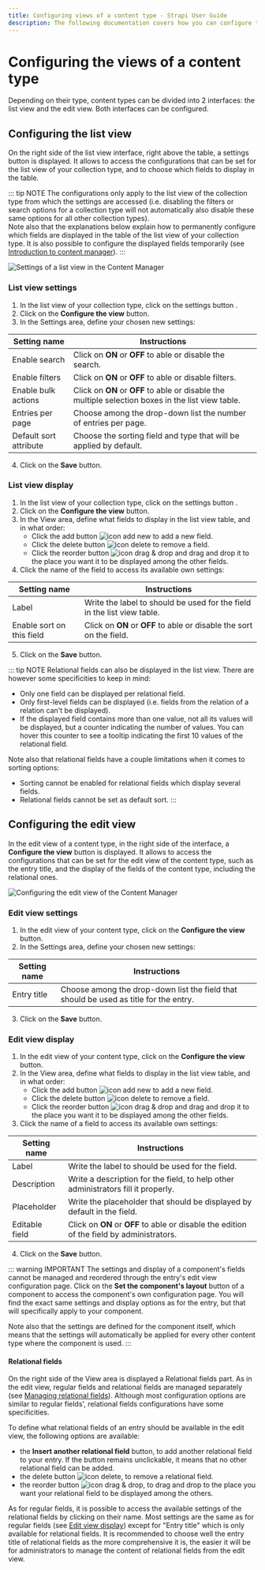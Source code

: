 ```yaml
---
title: Configuring views of a content type - Strapi User Guide
description: The following documentation covers how you can configure the view of a content type in your Strapi application.
---
```


# Configuring the views of a content type

Depending on their type, content types can be divided into 2 interfaces: the list view and the edit view. Both interfaces can be configured.

## Configuring the list view

On the right side of the list view interface, right above the table, a settings button <Fa-Cog /> is displayed. It allows to access the configurations that can be set for the list view of your collection type, and to choose which fields to display in the table.

::: tip NOTE
The configurations only apply to the list view of the collection type from which the settings are accessed (i.e. disabling the filters or search options for a collection type will not automatically also disable these same options for all other collection types).
<br>
Note also that the explanations below explain how to permanently configure which fields are displayed in the table of the list view of your collection type. It is also possible to configure the displayed fields temporarily (see [Introduction to content manager](../content-manager/introduction-to-content-manager.md)).
:::

![Settings of a list view in the Content Manager](../assets/content-manager/content-manager_settings-list-view.png)

### List view settings

1. In the list view of your collection type, click on the settings button <Fa-Cog />.
2. Click on the **Configure the view** button.
3. In the Settings area, define your chosen new settings:

| Setting name           | Instructions                                                                                       |
| ---------------------- | -------------------------------------------------------------------------------------------------- |
| Enable search          | Click on **ON** or **OFF** to able or disable the search.                                          |
| Enable filters         | Click on **ON** or **OFF** to able or disable filters.                                             |
| Enable bulk actions    | Click on **ON** or **OFF** to able or disable the multiple selection boxes in the list view table. |
| Entries per page       | Choose among the drop-down list the number of entries per page.                                    |
| Default sort attribute | Choose the sorting field and type that will be applied by default.                                 |

4. Click on the **Save** button.

### List view display

1. In the list view of your collection type, click on the settings button <Fa-Cog />.
2. Click on the **Configure the view** button.
3. In the View area, define what fields to display in the list view table, and in what order:
   - Click the add button ![icon add new](../assets/content-manager/icon_add.png) to add a new field.
   - Click the delete button ![icon delete](../assets/content-manager/icon_delete.png) to remove a field.
   - Click the reorder button ![icon drag & drop](../assets/content-manager/icon_dragdrop.png) and drag and drop it to the place you want it to be displayed among the other fields.
4. Click the name of the field to access its available own settings:

| Setting name              | Instructions                                                              |
| ------------------------- | ------------------------------------------------------------------------- |
| Label                     | Write the label to should be used for the field in the list view table.   |
| Enable sort on this field | Click on **ON** or **OFF** to able or disable the sort on the field.      |

5. Click on the **Save** button.

::: tip NOTE
Relational fields can also be displayed in the list view. There are however some specificities to keep in mind:

- Only one field can be displayed per relational field.
- Only first-level fields can be displayed (i.e. fields from the relation of a relation can't be displayed).
- If the displayed field contains more than one value, not all its values will be displayed, but a counter indicating the number of values. You can hover this counter to see a tooltip indicating the first 10 values of the relational field.

Note also that relational fields have a couple limitations when it comes to sorting options:

- Sorting cannot be enabled for relational fields which display several fields.
- Relational fields cannot be set as default sort.
:::

## Configuring the edit view

In the edit view of a content type, in the right side of the interface, a **Configure the view** button is displayed. It allows to access the configurations that can be set for the edit view of the content type, such as the entry title, and the display of the fields of the content type, including the relational ones.

![Configuring the edit view of the Content Manager](../assets/content-manager/edit-view-config.png)

### Edit view settings

1. In the edit view of your content type, click on the **Configure the view** button.
2. In the Settings area, define your chosen new settings:

| Setting name    | Instructions                                                                          |
| --------------- | ------------------------------------------------------------------------------------- |
| Entry title     | Choose among the drop-down list the field that should be used as title for the entry. |

3. Click on the **Save** button.

### Edit view display

1. In the edit view of your content type, click on the **Configure the view** button.
2. In the View area, define what fields to display in the list view table, and in what order:
   - Click the add button ![icon add new](../assets/content-manager/icon_add.png) to add a new field.
   - Click the delete button ![icon delete](../assets/content-manager/icon_delete.png) to remove a field.
   - Click the reorder button ![icon drag & drop](../assets/content-manager/icon_dragdrop.png) and drag and drop it to the place you want it to be displayed among the other fields.
3. Click the name of a field to access its available own settings:

| Setting name    | Instructions                                                                              |
| --------------- | ----------------------------------------------------------------------------------------- |
| Label           | Write the label to should be used for the field.                                          |
| Description     | Write a description for the field, to help other administrators fill it properly.         |
| Placeholder     | Write the placeholder that should be displayed by default in the field.                   |
| Editable field  | Click on **ON** or **OFF** to able or disable the edition of the field by administrators. |

4. Click on the **Save** button.

::: warning IMPORTANT
The settings and display of a component's fields cannot be managed and reordered through the entry's edit view configuration page. Click on the **Set the component's layout** button of a component to access the component's own configuration page. You will find the exact same settings and display options as for the entry, but that will specifically apply to your component.

Note also that the settings are defined for the component itself, which means that the settings will automatically be applied for every other content type where the component is used.
:::

#### Relational fields

On the right side of the View area is displayed a Relational fields part. As in the edit view, regular fields and relational fields are managed separately (see [Managing relational fields](managing-relational-fields.md)). Although most configuration options are similar to regular fields', relational fields configurations have some specificities.

To define what relational fields of an entry should be available in the edit view, the following options are available:

- the **Insert another relational field** button, to add another relational field to your entry. If the button remains unclickable, it means that no other relational field can be added.
- the delete button ![icon delete](../assets/content-manager/icon_delete.png), to remove a relational field.
- the reorder button ![icon drag & drop](../assets/content-manager/icon_dragdrop.png), to drag and drop to the place you want your relational field to be displayed among the others.

As for regular fields, it is possible to access the available settings of the relational fields by clicking on their name. Most settings are the same as for regular fields (see [Edit view display](./configuring-view-of-content-type.md#edit-view-display)) except for "Entry title" which is only available for relational fields. It is recommended to choose well the entry title of relational fields as the more comprehensive it is, the easier it will be for administrators to manage the content of relational fields from the edit view.
